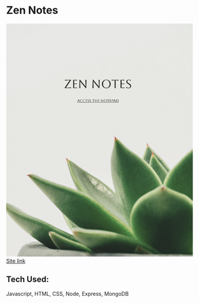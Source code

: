 # Zen Notes

<a href="https://zen-notes.herokuapp.com/" target="_blank"><img src="https://github.com/laurasimsdev/laurasimsdev/raw/main/img/image3.png" /></a>
<a href="https://zen-notes.herokuapp.com/" target="_blank">Site link</a>

## Tech Used:

Javascript, HTML, CSS, Node, Express, MongoDB

